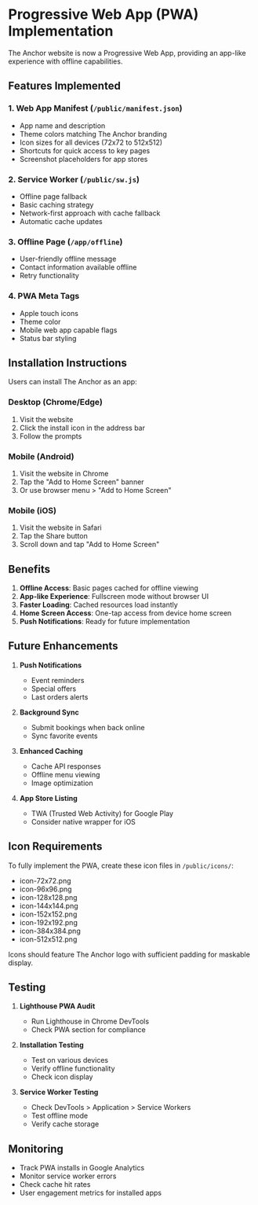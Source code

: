 # Progressive Web App (PWA) Implementation

The Anchor website is now a Progressive Web App, providing an app-like experience with offline capabilities.

## Features Implemented

### 1. Web App Manifest (`/public/manifest.json`)
- App name and description
- Theme colors matching The Anchor branding
- Icon sizes for all devices (72x72 to 512x512)
- Shortcuts for quick access to key pages
- Screenshot placeholders for app stores

### 2. Service Worker (`/public/sw.js`)
- Offline page fallback
- Basic caching strategy
- Network-first approach with cache fallback
- Automatic cache updates

### 3. Offline Page (`/app/offline`)
- User-friendly offline message
- Contact information available offline
- Retry functionality

### 4. PWA Meta Tags
- Apple touch icons
- Theme color
- Mobile web app capable flags
- Status bar styling

## Installation Instructions

Users can install The Anchor as an app:

### Desktop (Chrome/Edge)
1. Visit the website
2. Click the install icon in the address bar
3. Follow the prompts

### Mobile (Android)
1. Visit the website in Chrome
2. Tap the "Add to Home Screen" banner
3. Or use browser menu > "Add to Home Screen"

### Mobile (iOS)
1. Visit the website in Safari
2. Tap the Share button
3. Scroll down and tap "Add to Home Screen"

## Benefits

1. **Offline Access**: Basic pages cached for offline viewing
2. **App-like Experience**: Fullscreen mode without browser UI
3. **Faster Loading**: Cached resources load instantly
4. **Home Screen Access**: One-tap access from device home screen
5. **Push Notifications**: Ready for future implementation

## Future Enhancements

1. **Push Notifications**
   - Event reminders
   - Special offers
   - Last orders alerts

2. **Background Sync**
   - Submit bookings when back online
   - Sync favorite events

3. **Enhanced Caching**
   - Cache API responses
   - Offline menu viewing
   - Image optimization

4. **App Store Listing**
   - TWA (Trusted Web Activity) for Google Play
   - Consider native wrapper for iOS

## Icon Requirements

To fully implement the PWA, create these icon files in `/public/icons/`:
- icon-72x72.png
- icon-96x96.png
- icon-128x128.png
- icon-144x144.png
- icon-152x152.png
- icon-192x192.png
- icon-384x384.png
- icon-512x512.png

Icons should feature The Anchor logo with sufficient padding for maskable display.

## Testing

1. **Lighthouse PWA Audit**
   - Run Lighthouse in Chrome DevTools
   - Check PWA section for compliance

2. **Installation Testing**
   - Test on various devices
   - Verify offline functionality
   - Check icon display

3. **Service Worker Testing**
   - Check DevTools > Application > Service Workers
   - Test offline mode
   - Verify cache storage

## Monitoring

- Track PWA installs in Google Analytics
- Monitor service worker errors
- Check cache hit rates
- User engagement metrics for installed apps